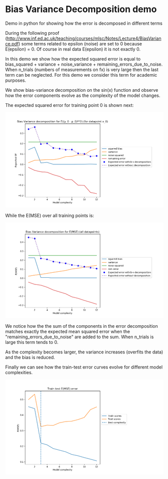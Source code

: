 # Bias Variance Decomposition demo

Demo in python for showing how the error is decomposed in different terms

During the following proof (http://www.inf.ed.ac.uk/teaching/courses/mlsc/Notes/Lecture4/BiasVariance.pdf) some terms related to epsilon (noise) are set to 0 because E(epsilon) = 0. Of course in real data E(epsilon) it is not exactly 0.

In this demo we show how the expected squared error is equal to bias_squared + variance + noise_variance + remaining_errors_due_to_noise.
When n_trials (numbers of measurements on fx) is very large then the last term can be neglected. For this demo we consider this term for academic purposes.
    
We show bias-variance decomposition on the sin(x) function and observe how the error components evolve as the complexity of the model changes.

The expected squared error for training point 0 is shown next:

![Expected SE error](error_decomposition_0.png)

While the E(MSE) over all training points is:

![E(MSE) error](mean_error_decomposition.png)

We notice how the the sum of the components in the error decomposition matches exactly the expected mean squared error when the "remaining_errors_due_to_noise" are added to the sum.
When n_trials is large this term tends to 0. 

As the complexity becomes larger, the variance increases (overfits the data) and the bias is reduced.


Finally we can see how the train-test error curves evolve for different model complexities.

![MSE error](error_curves_complexity.png)